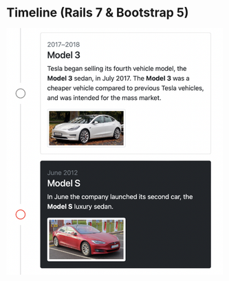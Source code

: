 # Timeline (Rails 7 & Bootstrap 5)

![Timeline screenshot](https://raw.githubusercontent.com/yura-voevodin/rails_bootstrap_timeline/main/Screenshots/Timeline.png)
